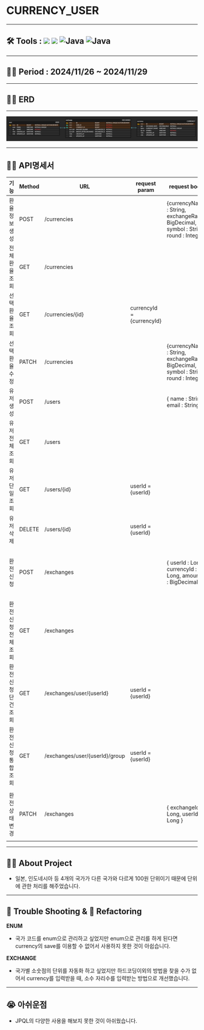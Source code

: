 # CURRENCY_USER
---
## 🛠️ Tools :  <img src="https://img.shields.io/badge/mysql-4479A1?style=for-the-badge&logo=mysql&logoColor=white"> <img src="https://img.shields.io/badge/spring-6DB33F?style=for-the-badge&logo=github&logoColor=Green"> <img alt="Java" src ="https://img.shields.io/badge/Java-007396.svg?&style=for-the-badge&logo=Java&logoColor=white"/>  <img alt="Java" src ="https://img.shields.io/badge/intellijidea-000000.svg?&style=for-the-badge&logo=intellijidea&logoColor=white"/>
---
## 👨‍💻 Period : 2024/11/26 ~ 2024/11/29
---
## 👨‍💻 ERD
---

![img.png](img.png)


---
## 👨‍💻 API명세서
| 기능             | Method | URL                             | request param             | request body                                                                         | response body                                                                                                         | 상태코드     | 
|----------------|--------|---------------------------------|---------------------------|--------------------------------------------------------------------------------------|-----------------------------------------------------------------------------------------------------------------------|----------| 
| 환율 정보 생성       | POST   | /currencies                     |                           | {currencyName : String, exchangeRate : BigDecimal, symbol : String, round : Integer} | {id : long, currnecyName : String, exchangeRate : BigDecimal, symbol : String}                                        | 200: OK  |
| 전체 환율 조회       | GET    | /currencies                     |                           |                                                                                      | \[ {id : long, currnecyName : String, exchangeRate : BigDecimal, symbol : String} \]                                  | 200: OK  |
| 선택 환율 조회       | GET    | /currencies/{id}                | currencyId = {currencyId} |                                                                                      | {id : long, currnecyName : String, exchangeRate : BigDecimal, symbol : String}                                        | 200: OK  |
| 선택 환율 수정       | PATCH  | /currencies                     |                           | {currencyName : String, exchangeRate : BigDecimal, symbol : String, round : Integer} | {id : long, currnecyName : String, exchangeRate : BigDecimal, symbol : String}                                        | 200: OK  |
| 유저 생성          | POST   | /users                          |                           | { name : String, email : String}                                                     | {id : long, name : String, email : String}                                                                            | 200: OK  |
| 유저 전체 조회       | GET    | /users                          |                           |                                                                                      | \[ {id : long, name : String, email : String} \]                                                                      | 200: OK  | 
| 유저 단일 조회       | GET    | /users/{id}                     | userId = {userId}         |                                                                                      | {id : long, name : String, email : String}                                                                            | 200: OK  |
| 유저 삭제          | DELETE | /users/{id}                     | userId = {userId}         |                                                                                      | {message = "정상적으로 삭제되었습니다."}                                                                                          | 200: OK  |
| 환전 신청          | POST   | /exchanges                      |                           | { userId : Long, currencyId : Long, amountIn : BigDecimal }                          | { userName : String, amountIn : BigDecimal, amountOut : BigDecimal, symbol : String, status : CurrencyStatus }        | 200: OK |
| 환전 신청 전체 조회 | GET    | /exchanges                      |                           |                                                                                      | \[ { userName : String, amountIn : BigDecimal, amountOut : BigDecimal, symbol : String, status : CurrencyStatus } \]  |200: OK |
| 환전 신청 단건 조회  | GET    | /exchanges/user/{userId}        | userId = {userId}         |                                                                                      | { userName : String, amountIn : BigDecimal, amountOut : BigDecimal, symbol : String, status : CurrencyStatus }        |200: OK |
| 환전 신청 통합 조회   | GET    | /exchanges/user/{userId}/group  | userId = {userId}         |                                                                                      | \[ { currencyName : String, count : Long, totalAmountInKrw : BigDecimal } \]                                          |200: OK |
| 환전 상태 변경       | PATCH  | /exchanges                      |                           | { exchangeId : Long, userId : Long }                                                 | { userName : String, amountIn : BigDecimal, amountOut : BigDecimal, symbol : String, status : CurrencyStatus }        |200: OK |

---
## 👨‍💻 About Project

- 일본, 인도네시아 등 4개의 국가가 다른 국가와 다르게 100원 단위이기 때문에 단위에 관한 처리를 해주었습니다.
---
## 🥵 Trouble Shooting & 🚀 Refactoring
**ENUM**
- 국가 코드를 enum으로 관리하고 싶었지만 enum으로 관리를 하게 된다면 currency의 save를 이용할 수 없어서 사용하지 못한 것이 아쉽습니다.

**EXCHANGE**
- 국가별 소숫점의 단위를 자동화 하고 싶었지만 하드코딩이외의 방법을 찾을 수가 없어서 currency를 입력받을 때, 소수 자리수를 입력받는 방법으로 개선했습니다. 

---
## 😭 아쉬운점
- JPQL의 다양한 사용을 해보지 못한 것이 아쉬웠습니다.
